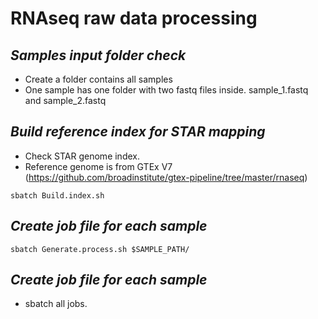 
# RNAseq raw data processing

*Samples input folder check*
---
- Create a folder contains all samples
- One sample has one folder with two fastq files inside. sample_1.fastq and sample_2.fastq


*Build reference index for STAR mapping*
---
- Check STAR genome index.
- Reference genome is from GTEx V7 (https://github.com/broadinstitute/gtex-pipeline/tree/master/rnaseq)

```
sbatch Build.index.sh
```


*Create job file for each sample*
---
```
sbatch Generate.process.sh $SAMPLE_PATH/
```


*Create job file for each sample*
---
- sbatch all jobs.
